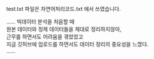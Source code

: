 test.txt 파일은 자연어처리코드.txt 에서 쓰였습니다.


......
빅데이터 분석을 처음할 때<br>
원본 데이터와 정제 데이터들을 제대로 정리하지않아,<br>
근무를 하면서도 어려움을 겪었었고<br>
지금 깃허브에 업로드를 하면서도 데이터 정리의 중요성을 느꼈다.<br>
......
